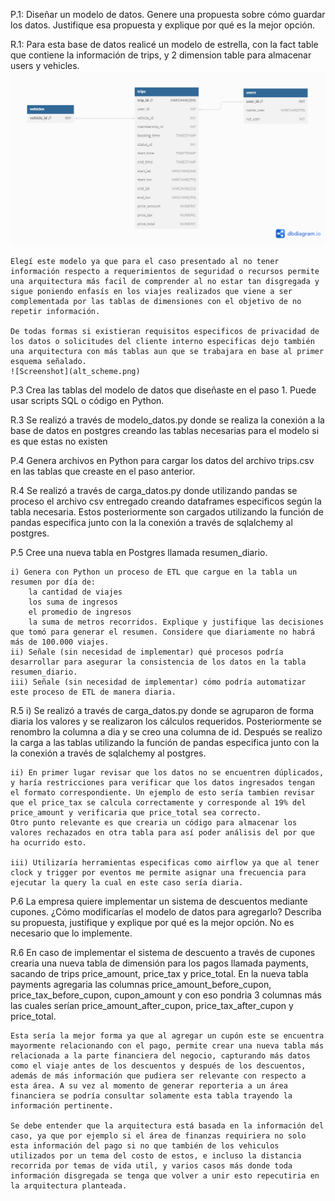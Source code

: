 P.1:
    Diseñar un modelo de datos. Genere una propuesta sobre cómo guardar los datos. Justifique esa propuesta y explique por qué es la mejor opción.

R.1:
    Para esta base de datos realicé un modelo de estrella, con la fact table que contiene la información de trips, y 2 dimension table para almacenar users y vehicles.
    ![Screenshot](star_scheme.png)

    Elegí este modelo ya que para el caso presentado al no tener información respecto a requerimientos de seguridad o recursos permite una arquitectura más facil de comprender al no estar tan disgregada y sigue poniendo enfasís en los viajes realizados que viene a ser complementada por las tablas de dimensiones con el objetivo de no repetir información.

    De todas formas si existieran requisitos especificos de privacidad de los datos o solicitudes del cliente interno especificas dejo también una arquitectura con más tablas aun que se trabajara en base al primer esquema señalado.
    ![Screenshot](alt_scheme.png)


P.3
    Crea las tablas del modelo de datos que diseñaste en el paso 1. Puede usar scripts SQL o código en Python.

R.3
    Se realizó a través de modelo_datos.py donde se realiza la conexión a la base de datos en postgres
    creando las tablas necesarias para el modelo si es que estas no existen

P.4
    Genera archivos en Python para cargar los datos del archivo trips.csv en las tablas que creaste en el paso anterior.

R.4
    Se realizó a través de carga_datos.py donde utilizando pandas se proceso el archivo csv entregado creando dataframes
    especificos según la tabla necesaria. Estos posteriormente son cargados utilizando la función de pandas especifica junto con la la conexión
    a través de sqlalchemy al postgres.


P.5 
    Cree una nueva tabla en Postgres llamada resumen_diario.
    
    i) Genera con Python un proceso de ETL que cargue en la tabla un resumen por día de:
        la cantidad de viajes
        los suma de ingresos
        el promedio de ingresos
        la suma de metros recorridos. Explique y justifique las decisiones que tomó para generar el resumen. Considere que diariamente no habrá más de 100.000 viajes.
    ii) Señale (sin necesidad de implementar) qué procesos podría desarrollar para asegurar la consistencia de los datos en la tabla resumen_diario.
    iii) Señale (sin necesidad de implementar) cómo podría automatizar este proceso de ETL de manera diaria.

R.5
    i) Se realizó a través de carga_datos.py donde se agruparon de forma diaria los valores y se realizaron los cálculos requeridos. Posteriormente se renombro la columna
    a dia y se creo una columna de id. Después se realizo la carga a las tablas utilizando la función de pandas especifica junto con la la conexión a través de 
    sqlalchemy al postgres.

    ii) En primer lugar revisar que los datos no se encuentren dúplicados, y haría restricciones para verificar que los datos ingresados tengan el formato correspondiente. Un ejemplo de esto sería tambien revisar que el price_tax se calcula correctamente y corresponde al 19% del price_amount y verificaria que price_total sea correcto.
    Otro punto relevante es que crearia un código para almacenar los valores rechazados en otra tabla para así poder análisis del por que ha ocurrido esto.

    iii) Utilizaría herramientas especificas como airflow ya que al tener clock y trigger por eventos me permite asignar una frecuencia para ejecutar la query la cual en este caso sería diaria.


P.6
    La empresa quiere implementar un sistema de descuentos mediante cupones. ¿Cómo modificarías el modelo de datos para agregarlo? Describa su propuesta, justifique y explique por qué es la mejor opción. No es necesario que lo implemente.

R.6
    En caso de implementar el sistema de descuento a través de cupones crearia una nueva tabla de dimensión para los pagos llamada payments, sacando de trips price_amount, price_tax y price_total. En la nueva tabla payments agregaria las columnas price_amount_before_cupon, price_tax_before_cupon, cupon_amount y con eso pondria 3 columnas más las cuales serían price_amount_after_cupon, price_tax_after_cupon y price_total.

    Esta sería la mejor forma ya que al agregar un cupón este se encuentra mayormente relacionando con el pago, permite crear una nueva tabla más relacionada a la parte financiera del negocio, capturando más datos como el viaje antes de los descuentos y después de los descuentos, además de más información que pudiera ser relevante con respecto a esta área. A su vez al momento de generar reporteria a un área financiera se podría consultar solamente esta tabla trayendo la información pertinente. 
    
    Se debe entender que la arquitectura está basada en la información del caso, ya que por ejemplo si el área de finanzas requiriera no solo esta información del pago si no que también de los vehiculos utilizados por un tema del costo de estos, e incluso la distancia recorrida por temas de vida util, y varios casos más donde toda información disgregada se tenga que volver a unir esto repecutiria en la arquitectura planteada. 
